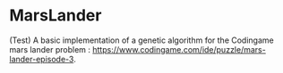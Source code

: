 # MarsLander
(Test)
A basic implementation of a genetic algorithm for the Codingame mars lander problem : https://www.codingame.com/ide/puzzle/mars-lander-episode-3.
